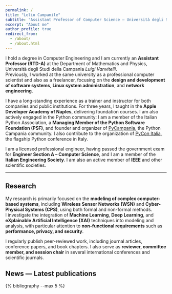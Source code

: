 ```yaml
---
permalink: /
title: "Lelio Campanile"
subtitle: "Assistant Professor of Computer Science – Università degli Studi della Campania *Luigi Vanvitelli*"
excerpt: "About me"
author_profile: true
redirect_from: 
  - /about/
  - /about.html
---
```


I hold a degree in Computer Engineering and I am currently an **Assistant Professor (RTD-A)** at the Department of Mathematics and Physics, Università degli Studi della Campania *Luigi Vanvitelli*.  
Previously, I worked at the same university as a professional computer scientist and also as a freelancer, focusing on the **design and development of software systems**, **Linux system administration**, and **network engineering**.  

I have a long-standing experience as a trainer and instructor for both companies and public institutions. For three years, I taught in the **Apple Developer Academy of Naples**, delivering foundation courses. I am also actively engaged in the Python community: I am a member of the Italian Python Association, a **Managing Member of the Python Software Foundation (PSF)**, and founder and organizer of [PyCampania](https://www.pycampania.it), the Python Campania community. I also contribute to the organization of [PyCon Italia](https://www.pycon.it), the flagship Python conference in Italy.

I am a licensed professional engineer, having passed the government exam for **Engineer Section A – Computer Science**, and I am a member of the **Italian Engineering Society**. I am also an active member of **IEEE** and other scientific societies.  

---

## Research

My research is primarily focused on the **modeling of complex computer-based systems**, including **Wireless Sensor Networks (WSN)** and **Cyber-Physical Systems (CPS)**, using both formal and non-formal methods.  
I investigate the integration of **Machine Learning**, **Deep Learning**, and **eXplainable Artificial Intelligence (XAI)** techniques into modeling and analysis, with particular attention to **non-functional requirements** such as **performance, privacy, and security**.  

I regularly publish peer-reviewed work, including journal articles, conference papers, and book chapters. I also serve as **reviewer, committee member, and session chair** in several international conferences and scientific journals.


## News — Latest publications

{% bibliography --max 5 %}
